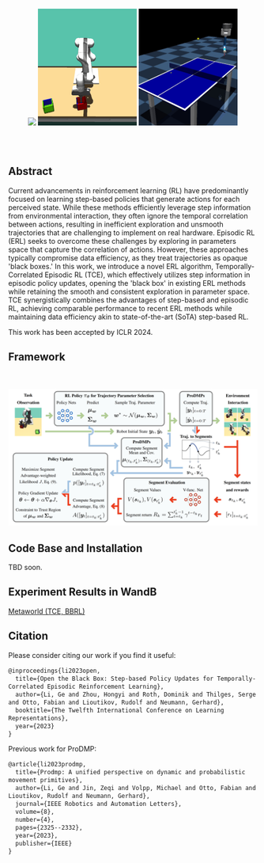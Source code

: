 <p align="center">
  <img src='./web_assets/Metaworld.gif' width="200" />
  <img src='./web_assets/Box_Pushing.gif' width="200" />
  <img src='./web_assets/Table_Tennis.gif' width="200" />
</p>
<br><br>

## Abstract

Current advancements in reinforcement learning (RL) have predominantly focused
on learning step-based policies that generate actions for each perceived state.
While these methods efficiently leverage step information from environmental
interaction, they often ignore the temporal correlation between actions,
resulting in inefficient exploration and unsmooth trajectories that are
challenging to implement on real hardware. Episodic RL (ERL) seeks to overcome
these challenges by exploring in parameters space that capture the correlation
of actions. However, these approaches typically compromise data efficiency, as
they treat trajectories as opaque 'black boxes.' In this work, we introduce a
novel ERL algorithm, Temporally-Correlated Episodic RL (TCE), which effectively
utilizes step information in episodic policy updates, opening the 'black box' in
existing ERL methods while retaining the smooth and consistent exploration in
parameter space. TCE synergistically combines the advantages of step-based and
episodic RL, achieving comparable performance to recent ERL methods while
maintaining data efficiency akin to state-of-the-art (SoTA) step-based RL.

This work has been accepted by ICLR 2024.

## Framework

<br><br>
![TCE](./web_assets/Framework.png)
<!--- -->

## Code Base and Installation
TBD soon.


## Experiment Results in WandB
[Metaworld (TCE, BBRL)](https://api.wandb.ai/links/gelikit/ypzc58q1)

## Citation
Please consider citing our work if you find it useful:
```
@inproceedings{li2023open,
  title={Open the Black Box: Step-based Policy Updates for Temporally-Correlated Episodic Reinforcement Learning},
  author={Li, Ge and Zhou, Hongyi and Roth, Dominik and Thilges, Serge and Otto, Fabian and Lioutikov, Rudolf and Neumann, Gerhard},
  booktitle={The Twelfth International Conference on Learning Representations},
  year={2023}
}
```

Previous work for ProDMP:
```
@article{li2023prodmp,
  title={Prodmp: A unified perspective on dynamic and probabilistic movement primitives},
  author={Li, Ge and Jin, Zeqi and Volpp, Michael and Otto, Fabian and Lioutikov, Rudolf and Neumann, Gerhard},
  journal={IEEE Robotics and Automation Letters},
  volume={8},
  number={4},
  pages={2325--2332},
  year={2023},
  publisher={IEEE}
}
```